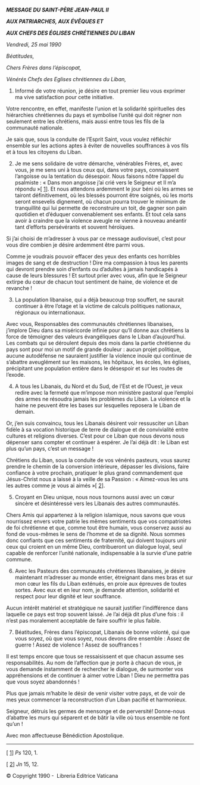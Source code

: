 ***MESSAGE DU SAINT-PÈRE JEAN-PAUL II***

***AUX PATRIARCHES, AUX ÉVÊQUES ET***

***AUX CHEFS DES ÉGLISES CHRÉTIENNES DU LIBAN***

*Vendredi, 25 mai 1990*

*Béatitudes,*

*Chers Frères dans l’épiscopat,*

*Vénérés Chefs des Eglises chrétiennes du Liban,*

1. Informé de votre réunion, je désire en tout premier lieu vous exprimer ma vive satisfaction pour cette initiative.

Votre rencontre, en effet, manifeste l’union et la solidarité spirituelles des hiérarchies chrétiennes du pays et symbolise l’unité qui doit régner non seulement entre les chrétiens, mais aussi entre tous les fils de la communauté nationale.

Je sais que, sous la conduite de l’Esprit Saint, vous voulez réfléchir ensemble sur les actions aptes à éviter de nouvelles souffrances à vos fils et à tous les citoyens du Liban.

2. Je me sens solidaire de votre démarche, vénérables Frères, et, avec vous, je me sens uni à tous ceux qui, dans votre pays, connaissent l’angoisse ou la tentation du désespoir. Nous faisons nôtre l’appel du psalmiste : « Dans mon angoisse j’ai crié vers le Seigneur et Il m’a répondu »[ [1](#_ftn1 "")]. Et nous attendons ardemment le jour béni où les armes se tairont définitivement, où les blessés pourront être soignés, où les morts seront ensevelis dignement, où chacun pourra trouver le minimum de tranquillité qui lui permette de reconstruire un toit, de gagner son pain quotidien et d’éduquer convenablement ses enfants. Et tout cela sans avoir à craindre que la violence aveugle ne vienne à nouveau anéantir tant d’efforts persévérants et souvent héroïques.

Si j’ai choisi de m’adresser à vous par ce message audiovisuel, c’est pour vous dire combien je désire ardemment être parmi vous.

Comme je voudrais pouvoir effacer des yeux des enfants ces horribles images de sang et de destruction ! Dire ma compassion à tous les parents qui devront prendre soin d’enfants ou d’adultes à jamais handicapés à cause de leurs blessures ! Et surtout prier avec vous, afin que le Seigneur extirpe du cœur de chacun tout sentiment de haine, de violence et de revanche !

3. La population libanaise, qui a déjà beaucoup trop souffert, ne saurait continuer à être l’otage et la victime de calculs politiques nationaux, régionaux ou internationaux.

Avec vous, Responsables des communautés chrétiennes libanaises, j’implore Dieu dans sa miséricorde infinie pour qu’Il donne aux chrétiens la force de témoigner des valeurs évangéliques dans le Liban d’aujourd’hui. Les combats qui se déroulent depuis des mois dans la partie chrétienne du pays sont pour moi un motif de grande douleur : aucun projet politique, aucune autodéfense ne sauraient justifier la violence inouïe qui continue de s’abattre aveuglément sur les maisons, les hôpitaux, les écoles, les églises, précipitant une population entière dans le désespoir et sur les routes de l’exode.

4. A tous les Libanais, du Nord et du Sud, de l’Est et de l’Ouest, je veux redire avec la fermeté que m’impose mon ministère pastoral que l’emploi des armes ne résoudra jamais les problèmes du Liban. La violence et la haine ne peuvent être les bases sur lesquelles reposera le Liban de demain.

Or, j’en suis convaincu, tous les Libanais désirent voir ressusciter un Liban fidèle à sa vocation historique de terre de dialogue et de convivialité entre cultures et religions diverses. C’est pour ce Liban que nous devons nous dépenser sans compter et continuer à espérer. Je l’ai déjà dit : le Liban est plus qu’un pays, c’est un message !

Chrétiens du Liban, sous la conduite de vos vénérés pasteurs, vous saurez prendre le chemin de la conversion intérieure, dépasser les divisions, faire confiance à votre prochain, pratiquer le plus grand commandement que Jésus-Christ nous a laissé à la veille de sa Passion : « Aimez-vous les uns les autres comme je vous ai aimés »[ [2](#_ftn2 "")].

5. Croyant en Dieu unique, nous nous tournons aussi avec un cœur sincère et désintéressé vers les Libanais des autres communautés.

Chers Amis qui appartenez à la religion islamique, nous savons que vous nourrissez envers votre patrie les mêmes sentiments que vos compatriotes de foi chrétienne et que, comme tout être humain, vous conservez aussi au fond de vous-mêmes le sens de l’homme et de sa dignité. Nous sommes donc confiants que ces sentiments de fraternité, qui doivent toujours unir ceux qui croient en un même Dieu, contribueront un dialogue loyal, seul capable de renforcer l’unité nationale, indispensable à la survie d’une patrie commune.

6. Avec les Pasteurs des communautés chrétiennes libanaises, je désire maintenant m’adresser au monde entier, étreignant dans mes bras et sur mon cœur les fils du Liban exténués, en proie aux épreuves de toutes sortes. Avec eux et en leur nom, je demande attention, solidarité et respect pour leur dignité et leur souffrance.

Aucun intérêt matériel et stratégique ne saurait justifier l’indifférence dans laquelle ce pays est trop souvent laissé. Je l’ai déjà dit plus d’une fois : il n’est pas moralement acceptable de faire souffrir le plus faible.

7. Béatitudes, Frères dans l’épiscopat, Libanais de bonne volonté, qui que vous soyez, où que vous soyez, nous devons dire ensemble : Assez de guerre ! Assez de violence ! Assez de souffrances !

Il est temps encore que tous se ressaisissent et que chacun assume ses responsabilités. Au nom de l’affection que je porte à chacun de vous, je vous demande instamment de rechercher le dialogue, de surmonter vos appréhensions et de continuer à aimer votre Liban ! Dieu ne permettra pas que vous soyez abandonnés !

Plus que jamais m’habite le désir de venir visiter votre pays, et de voir de mes yeux commencer la reconstruction d’un Liban pacifié et harmonieux.

Seigneur, détruis les germes de mensonge et de perversité! Donne-nous d’abattre les murs qui séparent et de bâtir la ville où tous ensemble ne font qu’un !

Avec mon affectueuse Bénédiction Apostolique.

* * *

[ [1](#_ftnref1 "")] *Ps* 120, 1.

[ [2](#_ftnref2 "")] *Jn* 15, 12.

© Copyright 1990 -  Libreria Editrice Vaticana